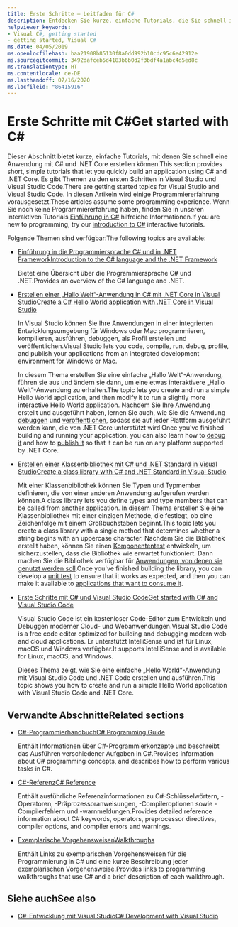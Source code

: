 ```yaml
---
title: Erste Schritte – Leitfaden für C#
description: Entdecken Sie kurze, einfache Tutorials, die Sie schnell in C#-Konzepte und das Schreiben von .NET Core-Anwendungen einführen.
helpviewer_keywords:
- Visual C#, getting started
- getting started, Visual C#
ms.date: 04/05/2019
ms.openlocfilehash: baa21908b85130f8a0dd992b10cdc95c6e42912e
ms.sourcegitcommit: 3492dafceb5d4183b6b0d2f3bdf4a1abc4d5ed8c
ms.translationtype: HT
ms.contentlocale: de-DE
ms.lasthandoff: 07/16/2020
ms.locfileid: "86415916"
---
```

# <a name="get-started-with-c"></a><span data-ttu-id="9d9d5-103">Erste Schritte mit C\#</span><span class="sxs-lookup"><span data-stu-id="9d9d5-103">Get started with C\#</span></span>

<span data-ttu-id="9d9d5-104">Dieser Abschnitt bietet kurze, einfache Tutorials, mit denen Sie schnell eine Anwendung mit C# und .NET Core erstellen können.</span><span class="sxs-lookup"><span data-stu-id="9d9d5-104">This section provides short, simple tutorials that let you quickly build an application using C# and .NET Core.</span></span> <span data-ttu-id="9d9d5-105">Es gibt Themen zu den ersten Schritten in Visual Studio und Visual Studio Code.</span><span class="sxs-lookup"><span data-stu-id="9d9d5-105">There are getting started topics for Visual Studio and Visual Studio Code.</span></span> <span data-ttu-id="9d9d5-106">In diesen Artikeln wird einige Programmiererfahrung vorausgesetzt.</span><span class="sxs-lookup"><span data-stu-id="9d9d5-106">These articles assume some programming experience.</span></span> <span data-ttu-id="9d9d5-107">Wenn Sie noch keine Programmiererfahrung haben, finden Sie in unseren interaktiven Tutorials [Einführung in C#](../tutorials/intro-to-csharp/index.md) hilfreiche Informationen.</span><span class="sxs-lookup"><span data-stu-id="9d9d5-107">If you are new to programming, try our [introduction to C#](../tutorials/intro-to-csharp/index.md) interactive tutorials.</span></span>

<span data-ttu-id="9d9d5-108">Folgende Themen sind verfügbar:</span><span class="sxs-lookup"><span data-stu-id="9d9d5-108">The following topics are available:</span></span>

- [<span data-ttu-id="9d9d5-109">Einführung in die Programmiersprache C# und in .NET Framework</span><span class="sxs-lookup"><span data-stu-id="9d9d5-109">Introduction to the C# language and the .NET Framework</span></span>](introduction-to-the-csharp-language-and-the-net-framework.md)

     <span data-ttu-id="9d9d5-110">Bietet eine Übersicht über die Programmiersprache C# und .NET.</span><span class="sxs-lookup"><span data-stu-id="9d9d5-110">Provides an overview of the C# language and .NET.</span></span>

- [<span data-ttu-id="9d9d5-111">Erstellen einer „Hallo Welt“-Anwendung in C# mit .NET Core in Visual Studio</span><span class="sxs-lookup"><span data-stu-id="9d9d5-111">Create a C# Hello World application with .NET Core in Visual Studio</span></span>](../../core/tutorials/with-visual-studio.md)

   <span data-ttu-id="9d9d5-112">In Visual Studio können Sie Ihre Anwendungen in einer integrierten Entwicklungsumgebung für Windows oder Mac programmieren, kompilieren, ausführen, debuggen, als Profil erstellen und veröffentlichen.</span><span class="sxs-lookup"><span data-stu-id="9d9d5-112">Visual Studio lets you code, compile, run, debug, profile, and publish your applications from an integrated development environment for Windows or Mac.</span></span>

   <span data-ttu-id="9d9d5-113">In diesem Thema erstellen Sie eine einfache „Hallo Welt“-Anwendung, führen sie aus und ändern sie dann, um eine etwas interaktivere „Hallo Welt“-Anwendung zu erhalten.</span><span class="sxs-lookup"><span data-stu-id="9d9d5-113">The topic lets you create and run a simple Hello World application, and then modify it to run a slightly more interactive Hello World application.</span></span> <span data-ttu-id="9d9d5-114">Nachdem Sie Ihre Anwendung erstellt und ausgeführt haben, lernen Sie auch, wie Sie die Anwendung [debuggen](../../core/tutorials/debugging-with-visual-studio.md) und [veröffentlichen](../../core/tutorials/publishing-with-visual-studio.md), sodass sie auf jeder Plattform ausgeführt werden kann, die von .NET Core unterstützt wird.</span><span class="sxs-lookup"><span data-stu-id="9d9d5-114">Once you've finished building and running your application, you can also learn how to [debug it](../../core/tutorials/debugging-with-visual-studio.md) and how to [publish it](../../core/tutorials/publishing-with-visual-studio.md) so that it can be run on any platform supported by .NET Core.</span></span>

- [<span data-ttu-id="9d9d5-115">Erstellen einer Klassenbibliothek mit C# und .NET Standard in Visual Studio</span><span class="sxs-lookup"><span data-stu-id="9d9d5-115">Create a class library with C# and .NET Standard in Visual Studio</span></span>](../../core/tutorials/library-with-visual-studio.md)

   <span data-ttu-id="9d9d5-116">Mit einer Klassenbibliothek können Sie Typen und Typmember definieren, die von einer anderen Anwendung aufgerufen werden können.</span><span class="sxs-lookup"><span data-stu-id="9d9d5-116">A class library lets you define types and type members that can be called from another application.</span></span> <span data-ttu-id="9d9d5-117">In diesem Thema erstellen Sie eine Klassenbibliothek mit einer einzigen Methode, die festlegt, ob eine Zeichenfolge mit einem Großbuchstaben beginnt.</span><span class="sxs-lookup"><span data-stu-id="9d9d5-117">This topic lets you create a class library with a single method that determines whether a string begins with an uppercase character.</span></span> <span data-ttu-id="9d9d5-118">Nachdem Sie die Bibliothek erstellt haben, können Sie einen [Komponententest](../../core/tutorials/testing-library-with-visual-studio.md) entwickeln, um sicherzustellen, dass die Bibliothek wie erwartet funktioniert. Dann machen Sie die Bibliothek verfügbar für [Anwendungen, von denen sie genutzt werden soll](/nuget/quickstart/install-and-use-a-package-in-visual-studio).</span><span class="sxs-lookup"><span data-stu-id="9d9d5-118">Once you've finished building the library, you can develop a [unit test](../../core/tutorials/testing-library-with-visual-studio.md) to ensure that it works as expected, and then you can make it available to [applications that want to consume it](/nuget/quickstart/install-and-use-a-package-in-visual-studio).</span></span>

- [<span data-ttu-id="9d9d5-119">Erste Schritte mit C# und Visual Studio Code</span><span class="sxs-lookup"><span data-stu-id="9d9d5-119">Get started with C# and Visual Studio Code</span></span>](../../core/tutorials/with-visual-studio-code.md)

   <span data-ttu-id="9d9d5-120">Visual Studio Code ist ein kostenloser Code-Editor zum Entwickeln und Debuggen moderner Cloud- und Webanwendungen.</span><span class="sxs-lookup"><span data-stu-id="9d9d5-120">Visual Studio Code is a free code editor optimized for building and debugging modern web and cloud applications.</span></span> <span data-ttu-id="9d9d5-121">Er unterstützt IntelliSense und ist für Linux, macOS und Windows verfügbar.</span><span class="sxs-lookup"><span data-stu-id="9d9d5-121">It supports IntelliSense and is available for Linux, macOS, and Windows.</span></span>

   <span data-ttu-id="9d9d5-122">Dieses Thema zeigt, wie Sie eine einfache „Hello World“-Anwendung mit Visual Studio Code und .NET Code erstellen und ausführen.</span><span class="sxs-lookup"><span data-stu-id="9d9d5-122">This topic shows you how to create and run a simple Hello World application with Visual Studio Code and .NET Core.</span></span>

## <a name="related-sections"></a><span data-ttu-id="9d9d5-123">Verwandte Abschnitte</span><span class="sxs-lookup"><span data-stu-id="9d9d5-123">Related sections</span></span>

- [<span data-ttu-id="9d9d5-124">C#-Programmierhandbuch</span><span class="sxs-lookup"><span data-stu-id="9d9d5-124">C# Programming Guide</span></span>](../programming-guide/index.md)

    <span data-ttu-id="9d9d5-125">Enthält Informationen über C#-Programmierkonzepte und beschreibt das Ausführen verschiedener Aufgaben in C#.</span><span class="sxs-lookup"><span data-stu-id="9d9d5-125">Provides information about C# programming concepts, and describes how to perform various tasks in C#.</span></span>

- [<span data-ttu-id="9d9d5-126">C#-Referenz</span><span class="sxs-lookup"><span data-stu-id="9d9d5-126">C# Reference</span></span>](../language-reference/index.md)

    <span data-ttu-id="9d9d5-127">Enthält ausführliche Referenzinformationen zu C#-Schlüsselwörtern, -Operatoren, -Präprozessoranweisungen, -Compileroptionen sowie -Compilerfehlern und -warnmeldungen.</span><span class="sxs-lookup"><span data-stu-id="9d9d5-127">Provides detailed reference information about C# keywords, operators, preprocessor directives, compiler options, and compiler errors and warnings.</span></span>

- [<span data-ttu-id="9d9d5-128">Exemplarische Vorgehensweisen</span><span class="sxs-lookup"><span data-stu-id="9d9d5-128">Walkthroughs</span></span>](../walkthroughs.md)

    <span data-ttu-id="9d9d5-129">Enthält Links zu exemplarischen Vorgehensweisen für die Programmierung in C# und eine kurze Beschreibung jeder exemplarischen Vorgehensweise.</span><span class="sxs-lookup"><span data-stu-id="9d9d5-129">Provides links to programming walkthroughs that use C# and a brief description of each walkthrough.</span></span>

## <a name="see-also"></a><span data-ttu-id="9d9d5-130">Siehe auch</span><span class="sxs-lookup"><span data-stu-id="9d9d5-130">See also</span></span>

- [<span data-ttu-id="9d9d5-131">C#-Entwicklung mit Visual Studio</span><span class="sxs-lookup"><span data-stu-id="9d9d5-131">C# Development with Visual Studio</span></span>](/visualstudio/get-started/csharp/)
